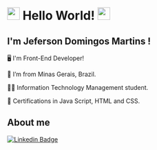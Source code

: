 # <img src="https://github.com/TheDudeThatCode/TheDudeThatCode/blob/master/Assets/Hi.gif" width="29px"> Hello World! <img src=https://github.com/TheDudeThatCode/TheDudeThatCode/blob/master/Assets/Earth.gif width="29">

 

## I'm Jeferson Domingos Martins !

 
:desktop_computer: I'm Front-End Developer!

:house_with_garden: I’m from Minas Gerais, Brazil.

👨‍🎓 Information Technology Management student.

📖 Certifications in Java Script, HTML and CSS.



 

## About me

[![Linkedin Badge](https://img.shields.io/badge/-LinkedIn-blue?style=flat-square&logo=Linkedin&logoColor=white&link=https://www.linkedin.com/in/jeferson-domingos-b68862235/)](https://www.linkedin.com/in/jeferson-domingos-b68862235/)
